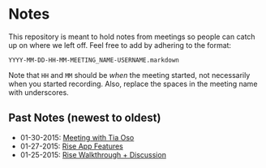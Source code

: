 # Notes

This repository is meant to hold notes from meetings so people can catch up on
where we left off. Feel free to add by adhering to the format:

    YYYY-MM-DD-HH-MM-MEETING_NAME-USERNAME.markdown

Note that `HH` and `MM` should be _when_ the meeting started, not necessarily
when you started recording. Also, replace the spaces in the meeting name with
underscores.

## Past Notes (newest to oldest)
  *  01-30-2015: [Meeting with Tia Oso](users/2015-01-30-Meeting_With_Tia_Oso-odorsey.markdown)
  *  01-27-2015: [Rise App Features](Rise_App_Features.md)
  *  01-25-2015: [Rise Walkthrough + Discussion](./2015-01-25-Rise_App_Walkthrough-jalcine.markdown)
